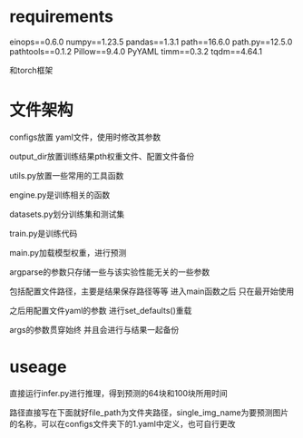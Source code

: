 

# requirements

einops==0.6.0
numpy==1.23.5
pandas==1.3.1
path==16.6.0
path.py==12.5.0
pathtools==0.1.2
Pillow==9.4.0
PyYAML 
timm==0.3.2
tqdm==4.64.1

和torch框架

# 文件架构

configs放置 yaml文件，使用时修改其参数

output_dir放置训练结果pth权重文件、配置文件备份

utils.py放置一些常用的工具函数

engine.py是训练相关的函数

datasets.py划分训练集和测试集

train.py是训练代码

main.py加载模型权重，进行预测



argparse的参数只存储一些与该实验性能无关的一些参数

包括配置文件路径，主要是结果保存路径等等 进入main函数之后 只在最开始使用 

之后用配置文件yaml的参数 进行set_defaults()重载

args的参数贯穿始终 并且会进行与结果一起备份

# useage

直接运行infer.py进行推理，得到预测的64块和100块所用时间

路径直接写在下面就好file_path为文件夹路径，single_img_name为要预测图片的名称，可以在configs文件夹下的1.yaml中定义，也可自行更改
